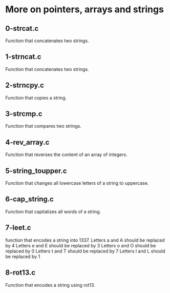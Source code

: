 # More on pointers, arrays and strings
## 0-strcat.c
Function that concatenates two strings.
## 1-strncat.c
Function that concatenates two strings.
## 2-strncpy.c
Function that copies a string.
## 3-strcmp.c
Function that compares two strings.
## 4-rev_array.c
Function that reverses the content of an array of integers.
## 5-string_toupper.c
Function that changes all lowercase letters of a string to uppercase.
## 6-cap_string.c
Function that capitalizes all words of a string.
## 7-leet.c
function that encodes a string into 1337.
Letters a and A should be replaced by 4
Letters e and E should be replaced by 3
Letters o and O should be replaced by 0
Letters t and T should be replaced by 7
Letters l and L should be replaced by 1
## 8-rot13.c
Function that encodes a string using rot13.
